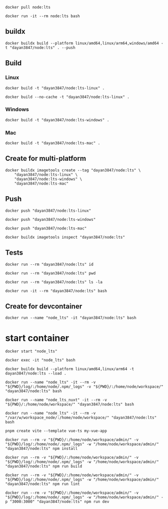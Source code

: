 ````shell
docker pull node:lts
````

````shell
docker run -it --rm node:lts bash
````

## buildx

````shell
docker buildx build --platform linux/amd64,linux/arm64,windows/amd64 -t "dayan3847/node:lts" . --push
````

## Build

### Linux

````shell
docker build -t "dayan3847/node:lts-linux" .
````

````shell
docker build --no-cache -t "dayan3847/node:lts-linux" .
````

### Windows

````shell
docker build -t "dayan3847/node:lts-windows" .
````

### Mac

````shell
docker build -t "dayan3847/node:lts-mac" .
````

## Create for multi-platform

````shell
docker buildx imagetools create --tag "dayan3847/node:lts" \
    "dayan3847/node:lts-linux" \
    "dayan3847/node:lts-windows" \
    "dayan3847/node:lts-mac"
````

## Push

````shell
docker push "dayan3847/node:lts-linux"
````

````shell
docker push "dayan3847/node:lts-windows"
````

````shell
docker push "dayan3847/node:lts-mac"
````

````shell
docker buildx imagetools inspect "dayan3847/node:lts"
````

## Tests

````shell
docker run --rm "dayan3847/node:lts" id
````

````shell
docker run --rm "dayan3847/node:lts" pwd
````

````shell
docker run --rm "dayan3847/node:lts" ls -la
````

````shell
docker run -it --rm "dayan3847/node:lts" bash
````

## Create for devcontainer

````shell
docker run --name "node_lts" -it "dayan3847/node:lts" bash
````

# start container

````shell
docker start "node_lts"
````

````shell
docker exec -it "node_lts" bash
````

````shell
docker buildx build --platform linux/amd64,linux/arm64 -t dayan3847/node:lts --load .
````

````shell
docker run --name "node_lts" -it --rm -v "${PWD}/log/:/home/node/.npm/_logs" -v "${PWD}/:/home/node/workspace/" "dayan3847/node:lts" bash
````

````shell
docker run --name "node_lts_nuxt" -it --rm -v "${PWD}/:/home/node/workspace/" "dayan3847/node:lts" bash
````

````shell
docker run --name "node_lts" -it --rm -v "/var/w/workspace_node/:/home/node/workspace/" "dayan3847/node:lts" bash
````

````shell
pnpm create vite --template vue-ts my-vue-app
````

````shell
docker run --rm -v "${PWD}/:/home/node/workspace/admin/" -v "${PWD}/log/:/home/node/.npm/_logs" -w "/home/node/workspace/admin/" "dayan3847/node:lts" npm install
````

````shell
docker run --rm -v "${PWD}/:/home/node/workspace/admin/" -v "${PWD}/log/:/home/node/.npm/_logs" -w "/home/node/workspace/admin/" "dayan3847/node:lts" npm run build
````

````shell
docker run --rm -v "${PWD}/:/home/node/workspace/admin/" -v "${PWD}/log/:/home/node/.npm/_logs" -w "/home/node/workspace/admin/" "dayan3847/node:lts" npm run lint
````

````shell
docker run --rm -v "${PWD}/:/home/node/workspace/admin/" -v "${PWD}/log/:/home/node/.npm/_logs" -w "/home/node/workspace/admin/" -p "3000:3000" "dayan3847/node:lts" npm run dev
````